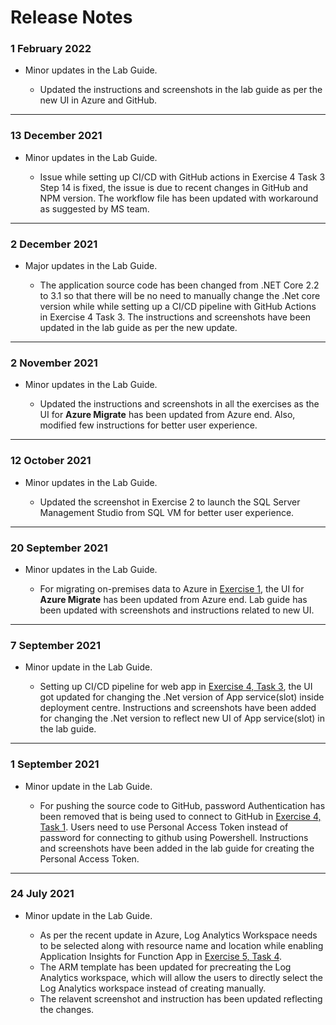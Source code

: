 # Release Notes

### 1 February 2022

  - Minor updates in the Lab Guide.

      - Updated the instructions and screenshots in the lab guide as per the new UI in Azure and GitHub.

--------------------

### 13 December 2021

  - Minor updates in the Lab Guide.

     - Issue while setting up CI/CD with GitHub actions in Exercise 4 Task 3 Step 14 is fixed, the issue is due to recent changes in GitHub and NPM version. The workflow file has been updated with workaround as suggested by MS team.

-----------------

### 2 December 2021

  - Major updates in the Lab Guide.

     - The application source code has been changed from .NET Core 2.2 to 3.1 so that there will be no need to manually change the .Net core version while while setting up a CI/CD pipeline with GitHub Actions in Exercise 4 Task 3. The instructions and screenshots have been updated in the lab guide as per the new update.
 
-----------------

### 2 November 2021

  - Minor updates in the Lab Guide.
  
     - Updated the instructions and screenshots in all the exercises as the UI for **Azure Migrate** has been updated from Azure end. Also, modified few instructions for better user experience.
-----------------


### 12 October 2021
  - Minor updates in the Lab Guide.
  
     - Updated the screenshot in Exercise 2 to launch the SQL Server Management Studio from SQL VM for better user experience.
-----------------

### 20 September 2021
  - Minor updates in the Lab Guide.
  
     - For migrating on-premises data to Azure in [Exercise 1](https://github.com/CloudLabs-MCW/MCW-App-modernization/blob/stage/Hands-on%20lab/HOL%20step-by-step%20-%20App%20modernization_05.md), the UI for **Azure Migrate** has been updated from Azure end. Lab guide has been updated with screenshots and instructions related to new UI.
-----------------
### 7 September 2021
  - Minor update in the Lab Guide.
  
     - Setting up CI/CD pipeline for web app in [Exercise 4, Task 3](https://github.com/CloudLabs-MCW/MCW-App-modernization/blob/stage/Hands-on%20lab/HOL%20step-by-step%20-%20App%20modernization_08.md), the UI got updated for changing the .Net version of App service(slot) inside deployment centre. Instructions and screenshots have been added for changing the .Net version to reflect new UI of App service(slot) in the lab guide.

------------
### 1 September 2021
  - Minor update in the Lab Guide.
  
     - For pushing the source code to GitHub, password Authentication has been removed that is being used to connect to GitHub in [Exercise 4, Task 1](https://github.com/CloudLabs-MCW/MCW-App-modernization/blob/stage/Hands-on%20lab/HOL%20step-by-step%20-%20App%20modernization_08.md). Users need to use Personal Access Token instead of password for connecting to github using Powershell. Instructions and screenshots have been added in the lab guide for creating the Personal Access Token. 

------------

### 24 July 2021
  - Minor update in the Lab Guide.
  
     - As per the recent update in Azure, Log Analytics Workspace needs to be selected along with resource name and location while enabling Application Insights for Function App in [Exercise 5, Task 4](https://github.com/CloudLabs-MCW/MCW-App-modernization/blob/stage/Hands-on%20lab/HOL%20step-by-step%20-%20App%20modernization_09.md). 
     - The ARM template has been updated for precreating the Log Analytics workspace, which will allow the users to directly select the Log Analytics workspace instead of creating manually. 
     - The relavent screenshot and instruction has been updated reflecting the changes. 
